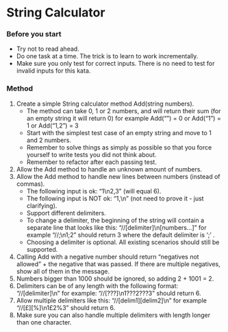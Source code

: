 # String Calculator
### Before you start
* Try not to read ahead.
* Do one task at a time. The trick is to learn to work incrementally.
* Make sure you only test for correct inputs. There is no need to test for invalid inputs for this kata.
### Method  

1. Create a simple String calculator method Add(string numbers).  
     * The method can take 0, 1 or 2 numbers, and will return their sum (for an empty string it will return 0) for example Add(“”) = 0 or Add(“1”) = 1 or Add(“1,2”) = 3
     * Start with the simplest test case of an empty string and move to 1 and 2 numbers.
     * Remember to solve things as simply as possible so that you force yourself to write tests you did not think about.
     * Remember to refactor after each passing test.
2. Allow the Add method to handle an unknown amount of numbers.
3. Allow the Add method to handle new lines between numbers (instead of commas).
     * The following input is ok: “1\n2,3” (will equal 6).
     * The following input is NOT ok: “1,\n” (not need to prove it - just clarifying).
     * Support different delimiters.
     * To change a delimiter, the beginning of the string will contain a separate line that looks like this: “//[delimiter]\n[numbers…]” for example “//;\n1;2” should return 3 where the default delimiter is ‘;’ .
     * Choosing a delimiter is optional. All existing scenarios should still be supported.
4. Calling Add with a negative number should return “negatives not allowed” + the negative that was passed. If there are multiple negatives, show all of them in the message.
5. Numbers bigger than 1000 should be ignored, so adding 2 + 1001 = 2.
6. Delimiters can be of any length with the following format: “//[delimiter]\n” for example: “//[???]\n1???2???3” should return 6.
7. Allow multiple delimiters like this: “//[delim1][delim2]\n” for example “//[£][%]\n1£2%3” should return 6.
8. Make sure you can also handle multiple delimiters with length longer than one character.  
